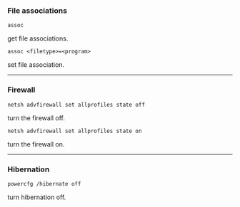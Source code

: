 ### File associations
```
assoc
```
get file associations.
```
assoc <filetype>=<program>
```
set file association.
___
### Firewall
```
netsh advfirewall set allprofiles state off
```
turn the firewall off.
```
netsh advfirewall set allprofiles state on
```
turn the firewall on.
___
### Hibernation
```
powercfg /hibernate off
```
turn hibernation off.